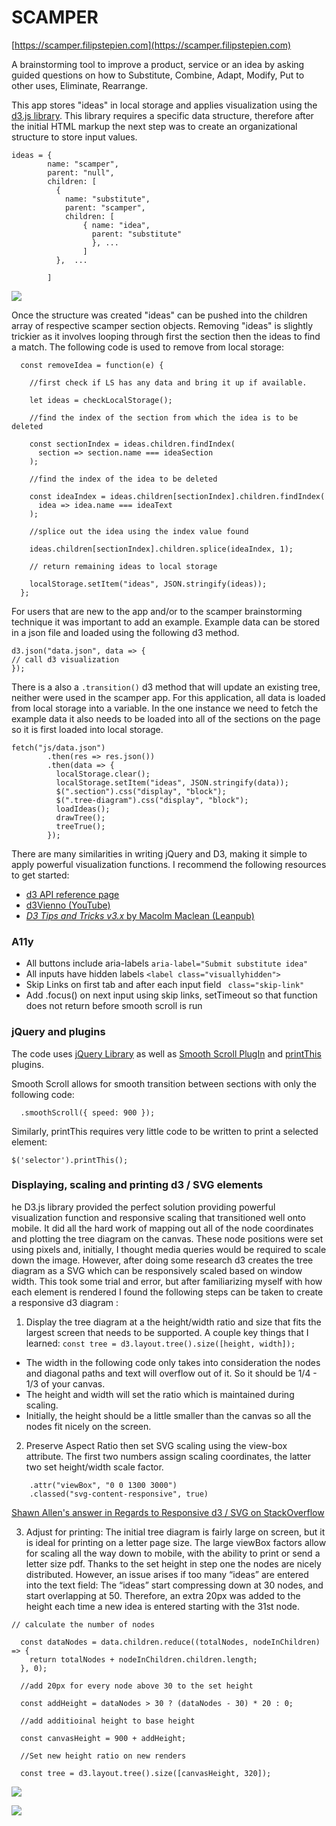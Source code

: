 SCAMPER
=======

[https://scamper.filipstepien.com](https://scamper.filipstepien.com)

A brainstorming tool to improve a product, service or an idea by asking guided questions on how to Substitute, Combine, Adapt, Modify, Put to other uses, Eliminate, Rearrange. 

This app stores "ideas" in local storage and applies visualization using the [d3.js library](https://d3js.org/). This library requires a specific data structure, therefore after the initial HTML markup the next step was to create an organizational structure to store input values. 

```
ideas = {
        name: "scamper",
        parent: "null",
        children: [
          {
            name: "substitute",
            parent: "scamper",
            children: [ 
                { name: "idea", 
                  parent: "substitute" 
                  }, ...
                ]
          },  ...

        ]
```

![](https://scamper.filipstepien.com/assets/localstorage.png)

Once the structure was created "ideas" can be pushed into the children array of respective scamper section objects. Removing "ideas" is slightly trickier as it involves looping through first the section then the ideas to find a match. The following code is used to remove from local storage: 

```
  const removeIdea = function(e) {
    
    //first check if LS has any data and bring it up if available.

    let ideas = checkLocalStorage();

    //find the index of the section from which the idea is to be deleted

    const sectionIndex = ideas.children.findIndex(
      section => section.name === ideaSection
    );

    //find the index of the idea to be deleted

    const ideaIndex = ideas.children[sectionIndex].children.findIndex(
      idea => idea.name === ideaText
    );

    //splice out the idea using the index value found

    ideas.children[sectionIndex].children.splice(ideaIndex, 1);

    // return remaining ideas to local storage

    localStorage.setItem("ideas", JSON.stringify(ideas));
  };
```
For users that are new to the app and/or to the scamper brainstorming technique it was important to add an example. Example data can be stored in a json file and loaded using the following d3 method. 

```
d3.json("data.json", data => {
// call d3 visualization
});
```

There is a also a `.transition()` d3 method that will update an existing tree, neither were used in the scamper app. For this application, all data is loaded from local storage into a variable. In the one instance we need to fetch the example data it also needs to be loaded into all of the sections on the page so it is first loaded into local storage. 

```
fetch("js/data.json")
        .then(res => res.json())
        .then(data => {
          localStorage.clear();
          localStorage.setItem("ideas", JSON.stringify(data));
          $(".section").css("display", "block");
          $(".tree-diagram").css("display", "block");
          loadIdeas();
          drawTree();
          treeTrue();
        });
```



There are many similarities in writing jQuery and D3, making it simple to apply powerful visualization functions. I recommend the following resources to get started: 
+ [d3 API reference page](https://github.com/d3/d3/blob/master/API.md)
+ [d3Vienno (YouTube)](https://www.youtube.com/user/d3Vienno)
+ [*D3 Tips and Tricks v3.x* by Macolm Maclean (Leanpub)](https://leanpub.com/D3-Tips-and-Tricks)




### A11y


+ All buttons include aria-labels `aria-label="Submit substitute idea"`
+ All inputs have hidden labels `<label class="visuallyhidden">`
+ Skip Links on first tab and after each input field ` class="skip-link"`
+ Add .focus() on next input using skip links, setTimeout so that function does not return before smooth scroll is run

### jQuery and plugins

The code uses [jQuery Library](https://jquery.com/) as well as [Smooth Scroll PlugIn](https://plugins.jquery.com/smooth-scroll/) and [printThis](https://jasonday.github.io/printThis/) plugins.

Smooth Scroll allows for smooth transition between sections with only the following code: 
```
  .smoothScroll({ speed: 900 });
```
Similarly, printThis requires very little code to be written to print a selected element: 
```
$('selector').printThis();
```
### Displaying, scaling and printing d3 / SVG elements

he D3.js library provided the perfect solution providing powerful visualization function and responsive scaling that transitioned well onto mobile. It did all the hard work of mapping out all of the node coordinates and plotting the tree diagram on the canvas. These node positions were set using pixels and, initially, I thought media queries would be required to scale down the image. However, after doing some research d3 creates the tree diagram as a SVG which can be responsively scaled based on window width. This took some trial and error, but after familiarizing myself with how each element is rendered I found the following steps can be taken to create a responsive d3 diagram :

1. Display the tree diagram at a the height/width ratio and size that fits the largest screen that needs to be supported. A couple key things that I learned: 
```const tree = d3.layout.tree().size([height, width]);```

+ The width in the following code only takes into consideration the nodes and diagonal paths and text will overflow out of it. So it should be 1/4 - 1/3 of your canvas. 
+ The height and width will set the ratio which is maintained during scaling.
+ Initially, the height should be a little smaller than the canvas so all the nodes fit nicely on the screen.  

2. Preserve Aspect Ratio then set SVG scaling using the view-box attribute. The first two numbers assign scaling coordinates, the latter two set height/width scale factor. 

``` .attr("preserveAspectRatio", "xMinYMin meet")
    .attr("viewBox", "0 0 1300 3000")
    .classed("svg-content-responsive", true)
```

[Shawn Allen's answer in Regards to Responsive d3 / SVG on StackOverflow](https://stackoverflow.com/a/9539361/9160384)

3. Adjust for printing: The initial tree diagram is fairly large on screen, but it is ideal for printing on a letter page size. The large viewBox factors allow for scaling all the way down to mobile, with the ability to print or send a letter size pdf. Thanks to the set height in step one the nodes are nicely distributed. However, an issue arises if too many “ideas” are entered into the text field: The “ideas” start compressing down at 30 nodes, and start overlapping at 50. Therefore, an extra 20px was added to the height each time a new idea is entered starting with the 31st node. 

```
// calculate the number of nodes 

  const dataNodes = data.children.reduce((totalNodes, nodeInChildren) => {
    return totalNodes + nodeInChildren.children.length;
  }, 0);

  //add 20px for every node above 30 to the set height

  const addHeight = dataNodes > 30 ? (dataNodes - 30) * 20 : 0;

  //add additioinal height to base height

  const canvasHeight = 900 + addHeight;

  //Set new height ratio on new renders

  const tree = d3.layout.tree().size([canvasHeight, 320]);
```

![](https://scamper.filipstepien.com/assets/index.png)

![](https://scamper.filipstepien.com/assets/index.print.png)




